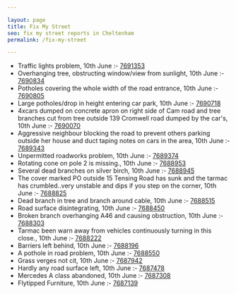 ```yaml
---

layout: page
title: Fix My Street
seo: fix my street reports in Cheltenham
permalink: /fix-my-street

---
```


<!-- fix_marker starts -->

- Traffic lights problem, 10th June :- [7691353](https://www.fixmystreet.com/report/7691353)
- Overhanging tree, obstructing window/view from sunlight, 10th June :- [7690834](https://www.fixmystreet.com/report/7690834)
- Potholes covering the whole width of the road entrance, 10th June :- [7690805](https://www.fixmystreet.com/report/7690805)
- Large potholes/drop in height entering car park, 10th June :- [7690718](https://www.fixmystreet.com/report/7690718)
- 4xcars dumped on concrete apron on right side of Cam road and tree branches cut from tree outside 139 Cromwell road dumped by the car's, 10th June :- [7690070](https://www.fixmystreet.com/report/7690070)
- Aggressive neighbour blocking the road to prevent others parking outside her house and duct taping notes on cars in the area, 10th June :- [7689343](https://www.fixmystreet.com/report/7689343)
- Unpermitted roadworks problem, 10th June :- [7689374](https://www.fixmystreet.com/report/7689374)
- Rotating cone on pole 2 is missing., 10th June :- [7688953](https://www.fixmystreet.com/report/7688953)
- Several dead branches on silver birch, 10th June :- [7688945](https://www.fixmystreet.com/report/7688945)
- The cover marked PO outside 15 Tensing Road has sunk and the tarmac has crumbled..very unstable and dips if you step on the corner, 10th June :- [7688825](https://www.fixmystreet.com/report/7688825)
- Dead branch in tree and branch around cable, 10th June :- [7688515](https://www.fixmystreet.com/report/7688515)
- Road surface disintegrating, 10th June :- [7688450](https://www.fixmystreet.com/report/7688450)
- Broken branch overhanging A46 and causing obstruction, 10th June :- [7688303](https://www.fixmystreet.com/report/7688303)
- Tarmac been warn away from vehicles continuously turning in this close., 10th June :- [7688222](https://www.fixmystreet.com/report/7688222)
- Barriers left behind, 10th June :- [7688196](https://www.fixmystreet.com/report/7688196)
- A pothole in road problem, 10th June :- [7688550](https://www.fixmystreet.com/report/7688550)
- Grass verges not cit, 10th June :- [7687942](https://www.fixmystreet.com/report/7687942)
- Hardly any road surface left, 10th June :- [7687478](https://www.fixmystreet.com/report/7687478)
- Mercedes A class abandoned, 10th June :- [7687308](https://www.fixmystreet.com/report/7687308)
- Flytipped Furniture, 10th June :- [7687139](https://www.fixmystreet.com/report/7687139)

<!-- fix_marker ends -->
